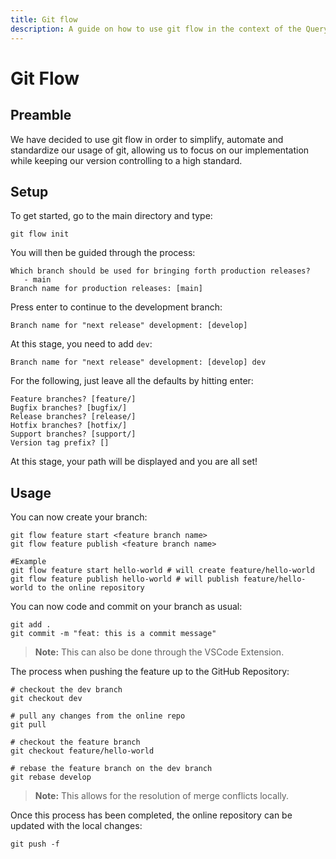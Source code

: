 ```yaml
---
title: Git flow
description: A guide on how to use git flow in the context of the Query Builder application
---
```


# Git Flow

## Preamble

We have decided to use git flow in order to simplify, automate and standardize our usage of git, allowing us to focus on our implementation while keeping our version controlling to a high standard.

## Setup
To get started, go to the main directory and type:
```shell
git flow init
```

You will then be guided through the process:
```shell
Which branch should be used for bringing forth production releases?
   - main
Branch name for production releases: [main] 
```
Press enter to continue to the development branch:

```shell
Branch name for "next release" development: [develop]
```
At this stage, you need to add `dev`:
```shell
Branch name for "next release" development: [develop] dev
```

For the following, just leave all the defaults by hitting enter:
```shell
Feature branches? [feature/] 
Bugfix branches? [bugfix/] 
Release branches? [release/] 
Hotfix branches? [hotfix/] 
Support branches? [support/] 
Version tag prefix? [] 
```

At this stage, your path will be displayed and you are all set!

## Usage

You can now create your branch:
```shell
git flow feature start <feature branch name>
git flow feature publish <feature branch name>

#Example
git flow feature start hello-world # will create feature/hello-world
git flow feature publish hello-world # will publish feature/hello-world to the online repository
```
You can now code and commit on your branch as usual:
```shell
git add .
git commit -m "feat: this is a commit message"
```
> **Note:** This can also be done through the VSCode Extension.

The process when pushing the feature up to the GitHub Repository:
```shell
# checkout the dev branch
git checkout dev

# pull any changes from the online repo
git pull

# checkout the feature branch
git checkout feature/hello-world

# rebase the feature branch on the dev branch
git rebase develop
```
> **Note:** This allows for the resolution of merge conflicts locally.

Once this process has been completed, the online repository can be updated with the local changes:

```shell
git push -f
```